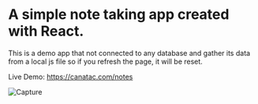 # A simple note taking app created with React.

This is a demo app that not connected to any database and gather its data from a local js file so if you refresh the page, it will be reset.

Live Demo:
https://canatac.com/notes


![Capture](https://user-images.githubusercontent.com/21693499/202575797-94695cb3-8f92-4393-a1b1-b1b2dabf84a5.PNG)
